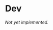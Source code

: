# Dev

*Not yet implemented.*

<!-- ## Planned features

* combine the others:
  * run watched build
  * watch the filesystem for changes, run linters on save -->